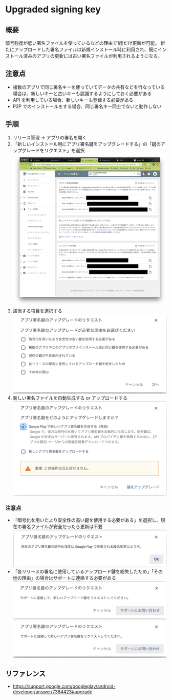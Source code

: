 # Upgraded signing key

## 概要

暗号強度が低い署名ファイルを使っているなどの理由で1度だけ更新が可能。
新たにアップロードした署名ファイルは新規インストール時に利用され、既にインストール済みのアプリの更新には古い署名ファイルが利用されるようになる。

## 注意点

* 複数のアプリで同じ署名キーを使っていてデータの共有などを行なっている場合は、新しいキーと古いキーも認識するようにしておく必要がある
* API を利用している場合、新しいキーも登録する必要がある
* P2P でのインストールをする場合、同じ署名キー同士でないと動作しない

## 手順

1. リリース管理 -> アプリの署名を開く
1. 「新しいインストール用にアプリ署名鍵をアップグレードする」の「鍵のアップグレードをリクエスト」を選択
![](./request_upgrade.png)
1. 該当する項目を選択する
![](./select_option.png)
1. 新しい署名ファイルを自動生成する or アップロードする
![](./upload_key.png)

### 注意点

* 「暗号化を用いたより安全性の高い鍵を使用する必要がある」を選択し、現在の署名ファイルが安全だったら更新は不要
![](./not_need_upload.png)
* 「各リリースの署名に使用しているアップロード鍵を紛失したため」「その他の理由」の場合はサポートに連絡する必要がある
![](./lost_upload_key.png)
![](./other_reason.png)

## リファレンス

* https://support.google.com/googleplay/android-developer/answer/7384423#upgrade
